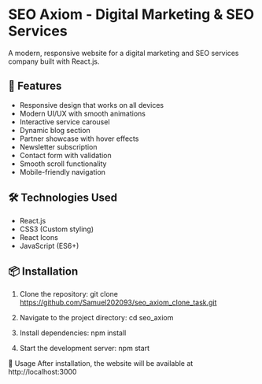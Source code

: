 # SEO Axiom - Digital Marketing & SEO Services


A modern, responsive website for a digital marketing and SEO services company built with React.js.

## 🚀 Features

- Responsive design that works on all devices
- Modern UI/UX with smooth animations
- Interactive service carousel
- Dynamic blog section
- Partner showcase with hover effects
- Newsletter subscription
- Contact form with validation
- Smooth scroll functionality
- Mobile-friendly navigation

## 🛠️ Technologies Used

- React.js
- CSS3 (Custom styling)
- React Icons
- JavaScript (ES6+)

## 📦 Installation

1. Clone the repository:
git clone https://github.com/Samuel202093/seo_axiom_clone_task.git

2. Navigate to the project directory:
   cd seo_axiom

3. Install dependencies:
   npm install

4. Start the development server:
   npm start

🎯 Usage
After installation, the website will be available at http://localhost:3000

